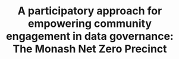 ---
airtable_createdTime: '2022-05-10T12:32:47.000Z'
airtable_id: recEJFm4twN3w1OnW
link: https://www.cambridge.org/core/journals/data-and-policy/article/participatory-approach-for-empowering-community-engagement-in-data-governance-the-monash-net-zero-precinct/90FD8575292C641BFE642572EE26E2E4
peer_review: 'True'
table: sources
title: 'A participatory approach for empowering community engagement in data governance:
  The Monash Net Zero Precinct'
---